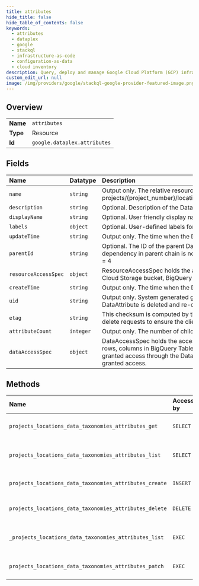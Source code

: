 ```yaml
---
title: attributes
hide_title: false
hide_table_of_contents: false
keywords:
  - attributes
  - dataplex
  - google    
  - stackql
  - infrastructure-as-code
  - configuration-as-data
  - cloud inventory
description: Query, deploy and manage Google Cloud Platform (GCP) infrastructure and resources using SQL
custom_edit_url: null
image: /img/providers/google/stackql-google-provider-featured-image.png
---
```

  
    

## Overview
<table><tbody>
<tr><td><b>Name</b></td><td><code>attributes</code></td></tr>
<tr><td><b>Type</b></td><td>Resource</td></tr>
<tr><td><b>Id</b></td><td><code>google.dataplex.attributes</code></td></tr>
</tbody></table>

## Fields
| Name | Datatype | Description |
|:-----|:---------|:------------|
| `name` | `string` | Output only. The relative resource name of the dataAttribute, of the form: projects/&#123;project_number&#125;/locations/&#123;location_id&#125;/dataTaxonomies/&#123;dataTaxonomy&#125;/attributes/&#123;data_attribute_id&#125;. |
| `description` | `string` | Optional. Description of the DataAttribute. |
| `displayName` | `string` | Optional. User friendly display name. |
| `labels` | `object` | Optional. User-defined labels for the DataAttribute. |
| `updateTime` | `string` | Output only. The time when the DataAttribute was last updated. |
| `parentId` | `string` | Optional. The ID of the parent DataAttribute resource, should belong to the same data taxonomy. Circular dependency in parent chain is not valid. Maximum depth of the hierarchy allowed is 4. a -&gt; b -&gt; c -&gt; d -&gt; e, depth = 4 |
| `resourceAccessSpec` | `object` | ResourceAccessSpec holds the access control configuration to be enforced on the resources, for example, Cloud Storage bucket, BigQuery dataset, BigQuery table. |
| `createTime` | `string` | Output only. The time when the DataAttribute was created. |
| `uid` | `string` | Output only. System generated globally unique ID for the DataAttribute. This ID will be different if the DataAttribute is deleted and re-created with the same name. |
| `etag` | `string` | This checksum is computed by the server based on the value of other fields, and may be sent on update and delete requests to ensure the client has an up-to-date value before proceeding. |
| `attributeCount` | `integer` | Output only. The number of child attributes present for this attribute. |
| `dataAccessSpec` | `object` | DataAccessSpec holds the access control configuration to be enforced on data stored within resources (eg: rows, columns in BigQuery Tables). When associated with data, the data is only accessible to principals explicitly granted access through the DataAccessSpec. Principals with access to the containing resource are not implicitly granted access. |
## Methods
| Name | Accessible by | Required Params | Description |
|:-----|:--------------|:----------------|:------------|
| `projects_locations_data_taxonomies_attributes_get` | `SELECT` | `attributesId, dataTaxonomiesId, locationsId, projectsId` | Retrieves a Data Attribute resource. |
| `projects_locations_data_taxonomies_attributes_list` | `SELECT` | `dataTaxonomiesId, locationsId, projectsId` | Lists Data Attribute resources in a DataTaxonomy. |
| `projects_locations_data_taxonomies_attributes_create` | `INSERT` | `dataTaxonomiesId, locationsId, projectsId` | Create a DataAttribute resource. |
| `projects_locations_data_taxonomies_attributes_delete` | `DELETE` | `attributesId, dataTaxonomiesId, locationsId, projectsId` | Deletes a Data Attribute resource. |
| `_projects_locations_data_taxonomies_attributes_list` | `EXEC` | `dataTaxonomiesId, locationsId, projectsId` | Lists Data Attribute resources in a DataTaxonomy. |
| `projects_locations_data_taxonomies_attributes_patch` | `EXEC` | `attributesId, dataTaxonomiesId, locationsId, projectsId` | Updates a DataAttribute resource. |
